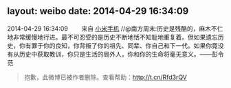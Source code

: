 layout: weibo
date: 2014-04-29 16:34:09
---
2014-04-29 16:34:09  &nbsp;&nbsp;&nbsp;&nbsp;&nbsp;&nbsp; 来自 <a href="http://app.weibo.com/t/feed/22zMnn" rel="nofollow">小米手机</a>
//@南方周末:历史是残酷的，麻木不仁地非常缓慢地行进。最不可忍受的是历史不断地恬不知耻地重复着。但如果遗忘历史，你有罪于你的良知，你背叛了你的祖先、同辈、你自己和下一代。如果你竟没有从历史中获取教训，你只是生活的局外人，你和你的生命将毫无意义。——彭令范
>  抱歉，此微博已被作者删除。查看帮助：http://t.cn/Rfd3rQV
